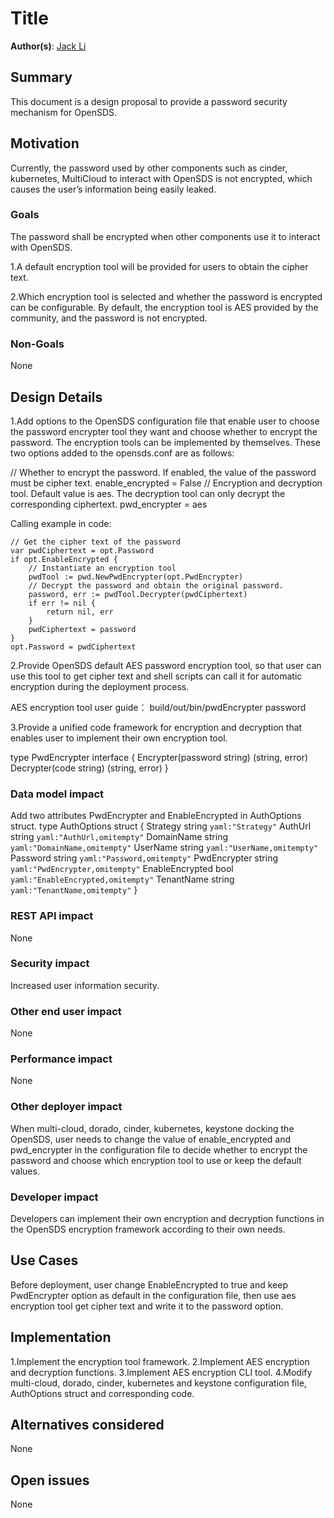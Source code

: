 # Title

**Author(s)**: [Jack Li](https://github.com/lasshpanzer)

## Summary

This document is a design proposal to provide a password security mechanism for OpenSDS.

## Motivation

Currently, the password used by other components such as cinder, kubernetes, MultiCloud to interact with OpenSDS is not encrypted, which causes the user’s information being easily leaked.

### Goals

The password shall be encrypted when other components use it to interact with OpenSDS.

1.A default encryption tool will be provided for users to obtain the cipher text.

2.Which encryption tool is selected and whether the password is encrypted can be configurable. By default, the encryption tool is AES provided by the community, and the password is not encrypted.

### Non-Goals

None

## Design Details

1.Add options to the OpenSDS configuration file that enable user to choose the password encrypter tool they want and choose whether to encrypt the password. The encryption tools can be implemented by themselves. These two options added to the opensds.conf are as follows:

// Whether to encrypt the password. If enabled, the value of the password must be cipher text.
enable_encrypted = False
// Encryption and decryption tool. Default value is aes. The decryption tool can only decrypt the corresponding ciphertext.
pwd_encrypter = aes

Calling example in code:

    // Get the cipher text of the password	
    var pwdCiphertext = opt.Password
    if opt.EnableEncrypted {
        // Instantiate an encryption tool
        pwdTool := pwd.NewPwdEncrypter(opt.PwdEncrypter)
        // Decrypt the password and obtain the original password.
        password, err := pwdTool.Decrypter(pwdCiphertext)
        if err != nil {
	        return nil, err
        }
        pwdCiphertext = password
    }
    opt.Password = pwdCiphertext

2.Provide OpenSDS default AES password encryption tool, so that user can use this tool to get cipher text and shell scripts can call it for automatic encryption during the deployment process. 

AES encryption tool user guide：
build/out/bin/pwdEncrypter password

3.Provide a unified code framework for encryption and decryption that enables 
user to implement their own encryption tool.

type PwdEncrypter interface {
	Encrypter(password string) (string, error)
	Decrypter(code string) (string, error)
}

### Data model impact

Add two attributes PwdEncrypter and EnableEncrypted in AuthOptions struct.
type AuthOptions struct {
	Strategy        string `yaml:"Strategy"`
	AuthUrl         string `yaml:"AuthUrl,omitempty"`
	DomainName      string `yaml:"DomainName,omitempty"`
	UserName        string `yaml:"UserName,omitempty"`
	Password        string `yaml:"Password,omitempty"`
	PwdEncrypter    string `yaml:"PwdEncrypter,omitempty"`
	EnableEncrypted bool   `yaml:"EnableEncrypted,omitempty"`
	TenantName      string `yaml:"TenantName,omitempty"`
}

### REST API impact

None

### Security impact

Increased user information security.

### Other end user impact

None

### Performance impact

None

### Other deployer impact

When multi-cloud, dorado, cinder, kubernetes, keystone docking the OpenSDS, user needs to change the value of enable_encrypted and pwd_encrypter in the configuration file to decide whether to encrypt the password and choose which encryption tool to use or keep the default values.

### Developer impact

Developers can implement their own encryption and decryption functions in the OpenSDS encryption framework according to their own needs.

## Use Cases

Before deployment, user change EnableEncrypted to true and keep PwdEncrypter option as default in the configuration file, then use aes encryption tool get cipher text and write it to the password option.

## Implementation

1.Implement the encryption tool framework.
2.Implement AES encryption and decryption functions.
3.Implement AES encryption CLI tool.
4.Modify multi-cloud, dorado, cinder, kubernetes and keystone configuration file, AuthOptions struct and corresponding code.

## Alternatives considered

None

## Open issues

None

